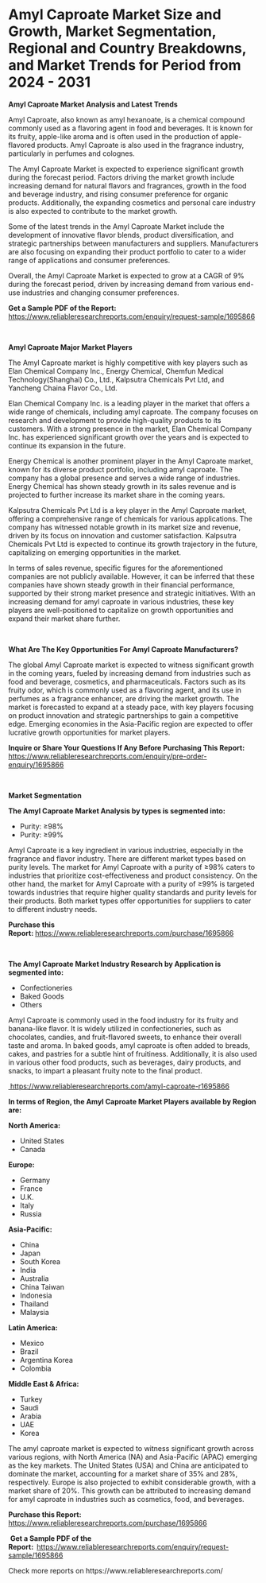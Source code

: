 <p><h1>Amyl Caproate Market Size and Growth, Market Segmentation, Regional and Country Breakdowns, and Market Trends for Period from 2024 -  2031</h1></p><p><strong>Amyl Caproate Market Analysis and Latest Trends</strong></p>
<p><p>Amyl Caproate, also known as amyl hexanoate, is a chemical compound commonly used as a flavoring agent in food and beverages. It is known for its fruity, apple-like aroma and is often used in the production of apple-flavored products. Amyl Caproate is also used in the fragrance industry, particularly in perfumes and colognes.</p><p>The Amyl Caproate Market is expected to experience significant growth during the forecast period. Factors driving the market growth include increasing demand for natural flavors and fragrances, growth in the food and beverage industry, and rising consumer preference for organic products. Additionally, the expanding cosmetics and personal care industry is also expected to contribute to the market growth.</p><p>Some of the latest trends in the Amyl Caproate Market include the development of innovative flavor blends, product diversification, and strategic partnerships between manufacturers and suppliers. Manufacturers are also focusing on expanding their product portfolio to cater to a wider range of applications and consumer preferences.</p><p>Overall, the Amyl Caproate Market is expected to grow at a CAGR of 9% during the forecast period, driven by increasing demand from various end-use industries and changing consumer preferences.</p></p>
<p><strong>Get a Sample PDF of the Report:&nbsp;</strong> <a href="https://www.reliableresearchreports.com/enquiry/request-sample/1695866">https://www.reliableresearchreports.com/enquiry/request-sample/1695866</a></p>
<p>&nbsp;</p>
<p><strong>Amyl Caproate Major Market Players</strong></p>
<p><p>The Amyl Caproate market is highly competitive with key players such as Elan Chemical Company Inc., Energy Chemical, Chemfun Medical Technology(Shanghai) Co., Ltd., Kalpsutra Chemicals Pvt Ltd, and Yancheng Chaina Flavor Co., Ltd. </p><p>Elan Chemical Company Inc. is a leading player in the market that offers a wide range of chemicals, including amyl caproate. The company focuses on research and development to provide high-quality products to its customers. With a strong presence in the market, Elan Chemical Company Inc. has experienced significant growth over the years and is expected to continue its expansion in the future.</p><p>Energy Chemical is another prominent player in the Amyl Caproate market, known for its diverse product portfolio, including amyl caproate. The company has a global presence and serves a wide range of industries. Energy Chemical has shown steady growth in its sales revenue and is projected to further increase its market share in the coming years.</p><p>Kalpsutra Chemicals Pvt Ltd is a key player in the Amyl Caproate market, offering a comprehensive range of chemicals for various applications. The company has witnessed notable growth in its market size and revenue, driven by its focus on innovation and customer satisfaction. Kalpsutra Chemicals Pvt Ltd is expected to continue its growth trajectory in the future, capitalizing on emerging opportunities in the market.</p><p>In terms of sales revenue, specific figures for the aforementioned companies are not publicly available. However, it can be inferred that these companies have shown steady growth in their financial performance, supported by their strong market presence and strategic initiatives. With an increasing demand for amyl caproate in various industries, these key players are well-positioned to capitalize on growth opportunities and expand their market share further.</p></p>
<p>&nbsp;</p>
<p><strong>What Are The Key Opportunities For Amyl Caproate Manufacturers?</strong></p>
<p><p>The global Amyl Caproate market is expected to witness significant growth in the coming years, fueled by increasing demand from industries such as food and beverage, cosmetics, and pharmaceuticals. Factors such as its fruity odor, which is commonly used as a flavoring agent, and its use in perfumes as a fragrance enhancer, are driving the market growth. The market is forecasted to expand at a steady pace, with key players focusing on product innovation and strategic partnerships to gain a competitive edge. Emerging economies in the Asia-Pacific region are expected to offer lucrative growth opportunities for market players.</p></p>
<p><strong>Inquire or Share Your Questions If Any Before Purchasing This Report:</strong> <a href="https://www.reliableresearchreports.com/enquiry/pre-order-enquiry/1695866">https://www.reliableresearchreports.com/enquiry/pre-order-enquiry/1695866</a></p>
<p>&nbsp;</p>
<p><strong>Market Segmentation</strong></p>
<p><strong>The Amyl Caproate Market Analysis by types is segmented into:</strong></p>
<p><ul><li>Purity: ≥98%</li><li>Purity: ≥99%</li></ul></p>
<p><p>Amyl Caproate is a key ingredient in various industries, especially in the fragrance and flavor industry. There are different market types based on purity levels. The market for Amyl Caproate with a purity of ≥98% caters to industries that prioritize cost-effectiveness and product consistency. On the other hand, the market for Amyl Caproate with a purity of ≥99% is targeted towards industries that require higher quality standards and purity levels for their products. Both market types offer opportunities for suppliers to cater to different industry needs.</p></p>
<p><strong>Purchase this Report:&nbsp;</strong><a href="https://www.reliableresearchreports.com/purchase/1695866">https://www.reliableresearchreports.com/purchase/1695866</a></p>
<p>&nbsp;</p>
<p><strong>The Amyl Caproate Market Industry Research by Application is segmented into:</strong></p>
<p><ul><li>Confectioneries</li><li>Baked Goods</li><li>Others</li></ul></p>
<p><p>Amyl Caproate is commonly used in the food industry for its fruity and banana-like flavor. It is widely utilized in confectioneries, such as chocolates, candies, and fruit-flavored sweets, to enhance their overall taste and aroma. In baked goods, amyl caproate is often added to breads, cakes, and pastries for a subtle hint of fruitiness. Additionally, it is also used in various other food products, such as beverages, dairy products, and snacks, to impart a pleasant fruity note to the final product.</p></p>
<p><a href="https://www.reliableresearchreports.com/amyl-caproate-r1695866">&nbsp;https://www.reliableresearchreports.com/amyl-caproate-r1695866</a></p>
<p><strong>In terms of Region, the Amyl Caproate Market Players available by Region are:</strong></p>
<p>
    <p> <strong> North America: </strong>
        <ul>
            <li>United States</li>
            <li>Canada</li>
        </ul>
        </p> 
    <p> <strong> Europe: </strong>
        <ul>
            <li>Germany</li>
            <li>France</li>
            <li>U.K.</li>
            <li>Italy</li>
            <li>Russia</li>
        </ul>
        </p> 
    <p> <strong> Asia-Pacific: </strong>
        <ul>
            <li>China</li>
            <li>Japan</li>
            <li>South Korea</li>
            <li>India</li>
            <li>Australia</li>
            <li>China Taiwan</li>
            <li>Indonesia</li>
            <li>Thailand</li>
            <li>Malaysia</li>
        </ul>
        </p> 
    <p> <strong> Latin America: </strong>
        <ul>
            <li>Mexico</li>
            <li>Brazil</li>
            <li>Argentina Korea</li>
            <li>Colombia</li>
        </ul>
        </p> 
    <p> <strong> Middle East & Africa: </strong>
        <ul>
            <li>Turkey</li>
            <li>Saudi</li>
            <li>Arabia</li>
            <li>UAE</li>
            <li>Korea</li>
        </ul>
    </p>
    </p>
<p><p>The amyl caproate market is expected to witness significant growth across various regions, with North America (NA) and Asia-Pacific (APAC) emerging as the key markets. The United States (USA) and China are anticipated to dominate the market, accounting for a market share of 35% and 28%, respectively. Europe is also projected to exhibit considerable growth, with a market share of 20%. This growth can be attributed to increasing demand for amyl caproate in industries such as cosmetics, food, and beverages.</p></p>
<p><strong>Purchase this Report: </strong><a href="https://www.reliableresearchreports.com/purchase/1695866">https://www.reliableresearchreports.com/purchase/1695866</a></p>
<p>&nbsp;<strong>Get a Sample PDF of the Report:&nbsp;&nbsp;</strong><a href="https://www.reliableresearchreports.com/enquiry/request-sample/1695866">https://www.reliableresearchreports.com/enquiry/request-sample/1695866</a></p>
<p><strong></strong></p>
<p>Check more reports on https://www.reliableresearchreports.com/</p>